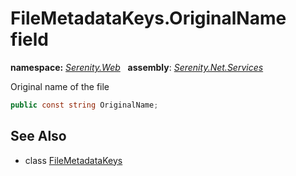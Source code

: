 # FileMetadataKeys.OriginalName field
**namespace:** *[Serenity.Web](../../README.md#serenity.web-namespace)*   **assembly**: *[Serenity.Net.Services](../../README.md)*

Original name of the file

```csharp
public const string OriginalName;
```

## See Also

* class [FileMetadataKeys](../FileMetadataKeys.md)